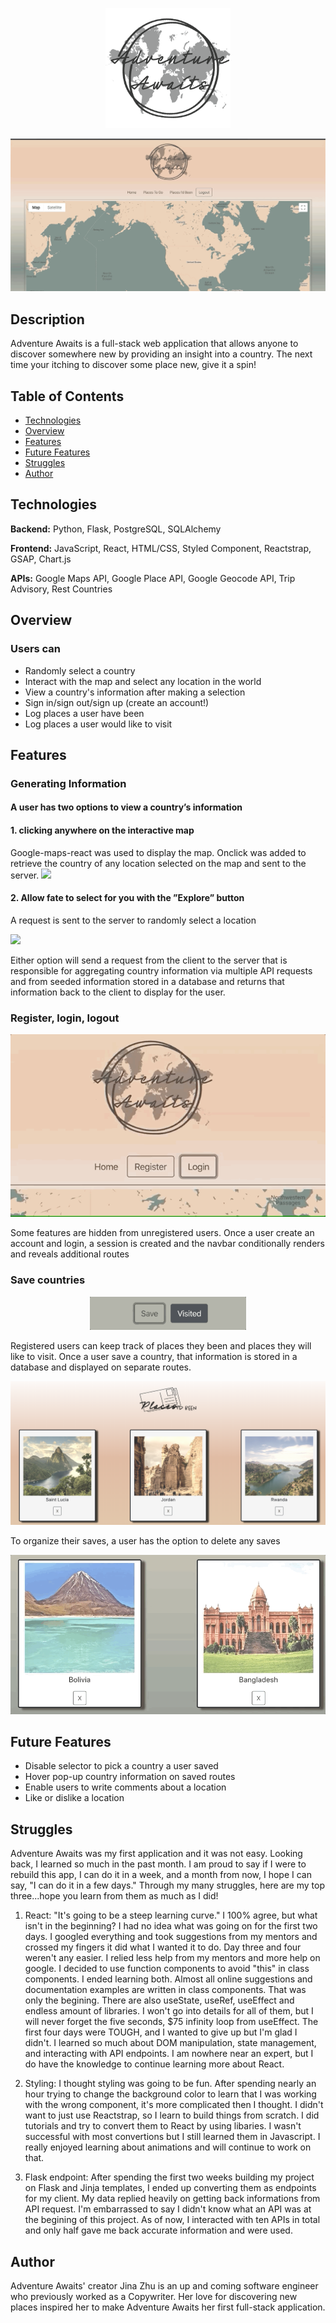 <p align="center"><img src="/static/travelLogo.png" width="200"/></p>

<kbd>![Adventure Awaits](/static/AA1.gif)</kbd>

## Description
Adventure Awaits is a full-stack web application that allows anyone to discover somewhere new by providing an insight into a country. The next time your itching to discover some place new, give it a spin!

## Table of Contents
* [Technologies](#technologies)
* [Overview](#overview)
* [Features](#features)
* [Future Features](#futurePlans)
* [Struggles](#struggles)
* [Author](#author)

## <a name="technologies"></a>Technologies

<b>Backend:</b> Python, Flask, PostgreSQL, SQLAlchemy

<b>Frontend:</b> JavaScript, React, HTML/CSS, Styled Component, Reactstrap, GSAP, Chart.js

<b>APIs:</b> Google Maps API, Google Place API, Google Geocode API, Trip Advisory, Rest Countries

## <a name="overview"></a>Overview
<h3>Users can</h3>

* Randomly select a country
* Interact with the map and select any location in the world
* View a country's information after making a selection
* Sign in/sign out/sign up (create an account!)
* Log places a user have been
* Log places a user would like to visit

## <a name="features"></a>Features

<h3>Generating Information</h3>
<h4>A user has two options to view a country’s information</h4>

<h4>1. clicking anywhere on the interactive map</h4>
Google-maps-react was used to display the map. Onclick was added to retrieve the country of any location selected on the map and sent to the server.

<img src="/static/clickableMap.gif"/>

<h4>2. Allow fate to select for you with the ”Explore” button</h4>
<p>A request is sent to the server to randomly select a location</p>

<img src="/static/Explore.gif"/>

Either option will send a request from the client to the server that is responsible for aggregating country information via multiple API requests and from seeded information stored in a database and returns that information back to the client to display for the user. 

<h3>Register, login, logout</h3>
<p align="center"><img src="/static/Login.gif"/></p>
Some features are hidden from unregistered users. Once a user create an account and login, a session is created and the navbar conditionally renders and reveals additional routes

<h3>Save countries</h3>
<p align="center"><img src="/static/save.gif" width="250"/></p>
Registered users can keep track of places they been and places they will like to visit. Once a user save a country, that information is stored in a database and displayed on separate routes.

<p align="center"><img src="/static/Screen%20Shot%202020-03-17%20at%203.24.20%20PM.png"/></p>

To organize their saves, a user has the option to delete any saves
<p align="center"><img src="/static/deletePhoto.gif"/></p>

## <a name="futurePlans"></a>Future Features

* Disable selector to pick a country a user saved
* Hover pop-up country information on saved routes
* Enable users to write comments about a location
* Like or dislike a location

## <a name="struggles"></a>Struggles
Adventure Awaits was my first application and it was not easy. Looking back, I learned so much in the past month. I am proud to say if I were to rebuild this app, I can do it in a week, and a month from now, I hope I can say, "I can do it in a few days." Through my many struggles, here are my top three...hope you learn from them as much as I did!

1. React: "It's going to be a steep learning curve." I 100% agree, but what isn't in the beginning? I had no idea what was going on for the first two days. I googled everything and took suggestions from my mentors and crossed my fingers it did what I wanted it to do. Day three and four weren't any easier. I relied less help from my mentors and more help on google. I decided to use function components to avoid "this" in class components. I ended learning both. Almost all online suggestions and documentation examples are written in class components. That was only the begining. There are also useState, useRef, useEffect and endless amount of libraries. I won't go into details for all of them, but I will never forget the five seconds, $75 infinity loop from useEffect. The first four days were TOUGH, and I wanted to give up but I'm glad I didn't. I learned so much about DOM manipulation, state management, and interacting with API endpoints. I am nowhere near an expert, but I do have the knowledge to continue learning more about React. 

2. Styling: I thought styling was going to be fun. After spending nearly an hour trying to change the background color to learn that I was working with the wrong component, it's more complicated then I thought. I didn't want to just use Reactstrap, so I learn to build things from scratch. I did tutorials and try to convert them to React by using libaries. I wasn't successful with most convertions but I still learned them in Javascript. I really enjoyed learning about animations and will continue to work on that. 

3. Flask endpoint: After spending the first two weeks building my project on Flask and Jinja templates, I ended up converting them as endpoints for my client. My data replied heavily on getting back informations from API request. I'm embarrassed to say I didn't know what an API was at the begining of this project. As of now, I interacted with ten APIs in total and only half gave me back accurate information and were used. 


## <a name="author"></a>Author

Adventure Awaits' creator Jina Zhu is an up and coming software engineer who previously worked as a Copywriter. Her love for discovering new places inspired her to make Adventure Awaits her first full-stack application. 
